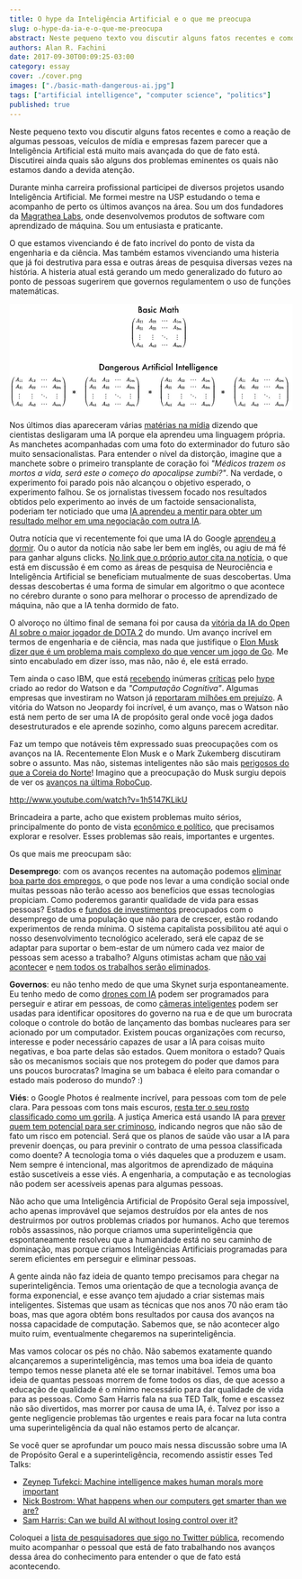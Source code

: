 ```yaml
---
title: O hype da Inteligência Artificial e o que me preocupa
slug: o-hype-da-ia-e-o-que-me-preocupa
abstract: Neste pequeno texto vou discutir alguns fatos recentes e como a reação de algumas pessoas, veículos de mídia e empresas fazem parecer que a Inteligência Artificial está muito mais avançada do que de fato está. Discutirei ainda quais são alguns dos problemas eminentes os quais não estamos dando a devida atenção.
authors: Alan R. Fachini
date: 2017-09-30T00:09:25-03:00
category: essay
cover: ./cover.png
images: ["./basic-math-dangerous-ai.jpg"]
tags: ["artificial intelligence", "computer science", "politics"]
published: true
---
```


Neste pequeno texto vou discutir alguns fatos recentes e como a reação de algumas pessoas, veículos de mídia e empresas fazem parecer que a Inteligência Artificial está muito mais avançada do que de fato está. Discutirei ainda quais são alguns dos problemas eminentes os quais não estamos dando a devida atenção.

Durante minha carreira profissional participei de diversos projetos usando Inteligência Artificial. Me formei mestre na USP estudando o tema e acompanho de perto os últimos avanços na área. Sou um dos fundadores da [Magrathea Labs](http://www.magrathealabs.com), onde desenvolvemos produtos de software com aprendizado de máquina. Sou um entusiasta e praticante.

O que estamos vivenciando é de fato incrível do ponto de vista da engenharia e da ciência. Mas também estamos vivenciando uma histeria que já foi destrutiva para essa e outras áreas de pesquisa diversas vezes na história. A histeria atual está gerando um medo generalizado do futuro ao ponto de pessoas sugerirem que governos regulamentem o uso de funções matemáticas.

![Basic Math, Dangerous Artificial Intelligence](./basic-math-dangerous-ai.jpg)

Nos últimos dias apareceram várias [matérias na mídia](http://www.digitaljournal.com/tech-and-science/technology/a-step-closer-to-skynet-ai-invents-a-language-humans-can-t-read/article/498142) dizendo que cientistas desligaram uma IA porque ela aprendeu uma linguagem própria. As manchetes acompanhadas com uma foto do exterminador do futuro são muito sensacionalistas. Para entender o nível da distorção, imagine que a manchete sobre o primeiro transplante de coração foi _"Médicos trazem os mortos a vida, será este o começo do apocalipse zumbi?"_. Na verdade, o experimento foi parado pois não alcançou o objetivo esperado, o experimento falhou. Se os jornalistas tivessem focado nos resultados obtidos pelo experimento ao invés de um factoide sensacionalista, poderiam ter noticiado que uma [IA aprendeu a mentir para obter um resultado melhor em uma negociação com outra IA](https://code.facebook.com/essays/1686672014972296/deal-or-no-deal-training-ai-bots-to-negotiate/).

Outra notícia que vi recentemente foi que uma IA do Google [aprendeu a dormir](https://olhardigital.com.br/noticia/inteligencia-artificial-do-google-aprendeu-a-dormir/70334). Ou o autor da notícia não sabe ler bem em inglês, ou agiu de má fé para ganhar alguns clicks. [No link que o próprio autor cita na notícia](https://deepmind.com/blog/ai-and-neuroscience-virtuous-circle/), o que está em discussão é em como as áreas de pesquisa de Neurociência e Inteligência Artificial se beneficiam mutualmente de suas descobertas. Uma dessas descobertas é uma forma de simular em algoritmo o que acontece no cérebro durante o sono para melhorar o processo de aprendizado de máquina, não que a IA tenha dormido de fato.

O alvoroço no último final de semana foi por causa da [vitória da IA do Open AI sobre o maior jogador de DOTA 2](https://openai.com/the-international/) do mundo. Um avanço incrível em termos de engenharia e de ciência, mas nada que justifique o [Elon Musk dizer que é um problema mais complexo do que vencer um jogo de Go](https://twitter.com/elonmusk/status/896163163581825025). Me sinto encabulado em dizer isso, mas não, não é, ele está errado.

Tem ainda o caso IBM, que está [recebendo](http://gizmodo.uol.com.br/por-que-todo-mundo-esta-odiando-o-watson-da-ibm-inclusive-quem-ajudou-a-faze-lo/) inúmeras [críticas](http://www.rogerschank.com/fraudulent-claims-made-by-IBM-about-Watson-and-AI) pelo [hype](http://fortune.com/2017/06/28/ibm-watson-ai-healthcare/) criado ao redor do Watson e da _"Computação Cognitiva"_. Algumas empresas que investiram no Watson já [reportaram milhões em prejuízo](https://techcrunch.com/2017/07/13/jefferies-gives-ibm-watson-a-wall-street-reality-check). A vitória do Watson no Jeopardy foi incrível, é um avanço, mas o Watson não está nem perto de ser uma IA de propósito geral onde você joga dados desestruturados e ele aprende sozinho, como alguns parecem acreditar.

Faz um tempo que notáveis têm expressado suas preocupações com os avanços na IA. Recentemente Elon Musk e o Mark Zukemberg discutiram sobre o assunto. Mas não, sistemas inteligentes não são mais [perigosos do que a Coreia do Norte](https://twitter.com/elonmusk/status/896166762361704450)! Imagino que a preocupação do Musk surgiu depois de ver os [avanços na última RoboCup](https://www.youtube.com/watch?v=1h5147KLikU).

http://www.youtube.com/watch?v=1h5147KLikU

Brincadeira a parte, acho que existem problemas muito sérios, principalmente do ponto de vista [econômico e político](https://www.whitehouse.gov/sites/whitehouse.gov/files/images/EMBARGOED%20AI%20Economy%20Report.pdf), que precisamos explorar e resolver. Esses problemas são reais, importantes e urgentes.

Os que mais me preocupam são:

**Desemprego**: com os avanços recentes na automação podemos [eliminar boa parte dos empregos](http://www.bbc.com/news/technology-34066941), o que pode nos levar a uma condição social onde muitas pessoas não terão acesso aos benefícios que essas tecnologias propiciam. Como poderemos garantir qualidade de vida para essas pessoas? Estados e [fundos de investimentos](https://blog.ycombinator.com/basic-income/) preocupados com o desemprego de uma população que não para de crescer, estão rodando experimentos de renda mínima. O sistema capitalista possibilitou até aqui o nosso desenvolvimento tecnológico acelerado, será ele capaz de se adaptar para suportar o bem-estar de um número cada vez maior de pessoas sem acesso a trabalho? Alguns otimistas acham que [não vai acontecer](https://www.cnbc.com/2017/06/16/ai-robots-jobs-alphabet-eric-schmidt.html) e [nem todos os trabalhos serão eliminados](https://www.forbes.com/sites/markcohen1/2017/03/20/artificial-intelligence-will-not-replace-lawyers-with-iq-and-eq).

**Governos**: eu não tenho medo de que uma Skynet surja espontaneamente. Eu tenho medo de como [drones com IA](http://www.cbsnews.com/news/60-minutes-autonomous-drones-set-to-revolutionize-military-technology/) podem ser programados para perseguir e atirar em pessoas, de como [câmeras inteligentes](https://cvdazzle.com) podem ser usadas para identificar opositores do governo na rua e de que um burocrata coloque o controle do botão de lançamento das bombas nucleares para ser acionado por um computador. Existem poucas organizações com recurso, interesse e poder necessário capazes de usar a IA para coisas muito negativas, e boa parte delas são estados. Quem monitora o estado? Quais são os mecanismos sociais que nos protegem do poder que damos para uns poucos burocratas? Imagina se um babaca é eleito para comandar o estado mais poderoso do mundo? :)

**Viés**: o Google Photos é realmente incrível, para pessoas com tom de pele clara. Para pessoas com tons mais escuros, [resta ter o seu rosto classificado como um gorila](https://www.buzzfeed.com/fionarutherford/heres-why-some-people-think-googles-results-are-racist). A justiça America está usando IA para [prever quem tem potencial para ser criminoso](https://www.propublica.org/article/what-algorithmic-injustice-looks-like-in-real-life), indicando negros que não são de fato um risco em potencial. Será que os planos de saúde vão usar a IA para prevenir doenças, ou para previnir o contrato de uma pessoa classificada como doente? A tecnologia toma o viés daqueles que a produzem e usam. Nem sempre é intencional, mas algoritmos de aprendizado de máquina estão suscetíveis a esse viés. A engenharia, a computação e as tecnologias não podem ser acessíveis apenas para algumas pessoas.

Não acho que uma Inteligência Artificial de Propósito Geral seja impossível, acho apenas improvável que sejamos destruídos por ela antes de nos destruirmos por outros problemas criados por humanos. Acho que teremos robôs assassinos, não porque criamos uma superinteligência que espontaneamente resolveu que a humanidade está no seu caminho de dominação, mas porque criamos Inteligências Artificiais programadas para serem eficientes em perseguir e eliminar pessoas.

A gente ainda não faz ideia de quanto tempo precisamos para chegar na superinteligência. Temos uma orientação de que a tecnologia avança de forma exponencial, e esse avanço tem ajudado a criar sistemas mais inteligentes. Sistemas que usam as técnicas que nos anos 70 não eram tão boas, mas que agora obtém bons resultados por causa dos avanços na nossa capacidade de computação. Sabemos que, se não acontecer algo muito ruim, eventualmente chegaremos na superinteligência.

Mas vamos colocar os pés no chão. Não sabemos exatamente quando alcançaremos a superinteligência, mas temos uma boa ideia de quanto tempo temos nesse planeta até ele se tornar inabitável. Temos uma boa ideia de quantas pessoas morrem de fome todos os dias, de que acesso a educação de qualidade é o mínimo necessário para dar qualidade de vida para as pessoas. Como Sam Harris fala na sua TED Talk, fome e escassez não são divertidos, mas morrer por causa de uma IA, é. Talvez por isso a gente negligencie problemas tão urgentes e reais para focar na luta contra uma superinteligência da qual não estamos perto de alcançar.

Se você quer se aprofundar um pouco mais nessa discussão sobre uma IA de Propósito Geral e a superinteligência, recomendo assistir esses Ted Talks:

* [Zeynep Tufekci: Machine intelligence makes human morals more important](https://www.ted.com/talks/zeynep_tufekci_machine_intelligence_makes_human_morals_more_important)
* [Nick Bostrom: What happens when our computers get smarter than we are?](https://www.ted.com/talks/nick_bostrom_what_happens_when_our_computers_get_smarter_than_we_are)
* [Sam Harris: Can we build AI without losing control over it?](https://www.ted.com/talks/sam_harris_can_we_build_ai_without_losing_control_over_it)

Coloquei a [lista de pesquisadores que sigo no Twitter pública](https://twitter.com/alfakini/lists/machine-learning), recomendo muito acompanhar o pessoal que está de fato trabalhando nos avanços dessa área do conhecimento para entender o que de fato está acontecendo.
